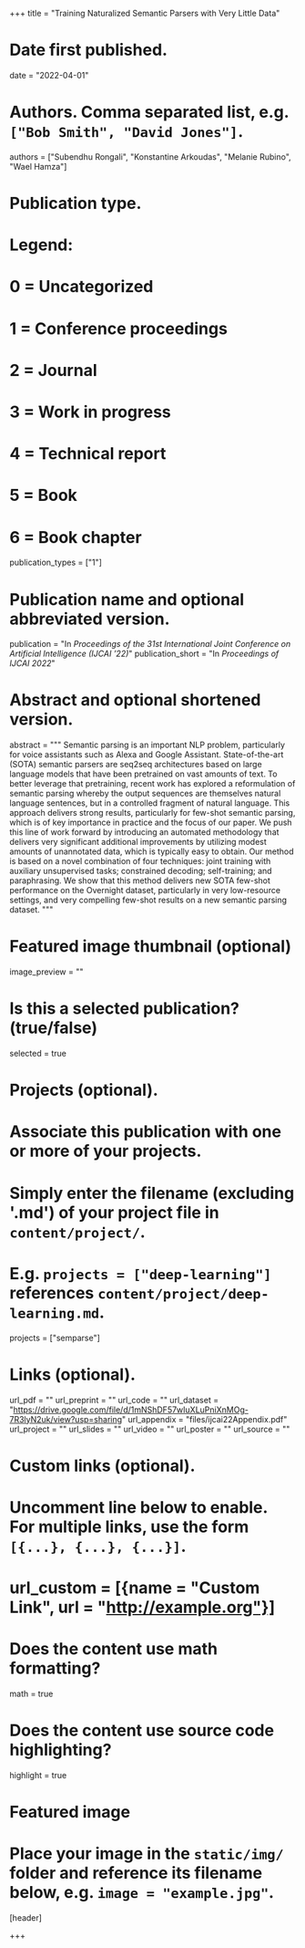 +++
title = "Training Naturalized Semantic Parsers with Very Little Data"

# Date first published.
date = "2022-04-01"

# Authors. Comma separated list, e.g. `["Bob Smith", "David Jones"]`.
authors = ["Subendhu Rongali", "Konstantine Arkoudas", "Melanie Rubino", "Wael Hamza"]

# Publication type.
# Legend:
# 0 = Uncategorized
# 1 = Conference proceedings
# 2 = Journal
# 3 = Work in progress
# 4 = Technical report
# 5 = Book
# 6 = Book chapter
publication_types = ["1"]

# Publication name and optional abbreviated version.
publication = "In *Proceedings of the 31st International Joint Conference on Artificial Intelligence (IJCAI ’22)*"
publication_short = "In *Proceedings of IJCAI 2022*"

# Abstract and optional shortened version.
abstract = """
Semantic parsing is an important NLP problem, particularly for voice assistants such as Alexa and Google Assistant. State-of-the-art (SOTA) semantic parsers are seq2seq architectures based on large language models that have been pretrained on vast amounts of text. To better leverage that pretraining, recent work has explored a reformulation of semantic parsing whereby the output sequences are themselves natural language sentences, but in a controlled fragment of natural language. This approach delivers strong results, particularly for few-shot semantic parsing, which is of key importance in practice and the focus of our paper. We push this line of work forward by introducing an automated methodology that delivers very significant additional improvements by utilizing modest amounts of unannotated data, which is typically easy to obtain. Our method is based on a novel combination of four techniques: joint training with auxiliary unsupervised tasks; constrained decoding; self-training; and paraphrasing. We show that this method delivers new SOTA few-shot performance on the Overnight dataset, particularly in very low-resource settings, and very compelling few-shot results on a new semantic parsing dataset.
"""

# Featured image thumbnail (optional)
image_preview = ""

# Is this a selected publication? (true/false)
selected = true

# Projects (optional).
#   Associate this publication with one or more of your projects.
#   Simply enter the filename (excluding '.md') of your project file in `content/project/`.
#   E.g. `projects = ["deep-learning"]` references `content/project/deep-learning.md`.
projects = ["semparse"]

# Links (optional).
url_pdf = ""
url_preprint = ""
url_code = ""
url_dataset = "https://drive.google.com/file/d/1mNShDF57wIuXLuPniXnMOg-7R3lyN2uk/view?usp=sharing"
url_appendix = "files/ijcai22Appendix.pdf"
url_project = ""
url_slides = ""
url_video = ""
url_poster = ""
url_source = ""

# Custom links (optional).
#   Uncomment line below to enable. For multiple links, use the form `[{...}, {...}, {...}]`.
# url_custom = [{name = "Custom Link", url = "http://example.org"}]

# Does the content use math formatting?
math = true

# Does the content use source code highlighting?
highlight = true

# Featured image
# Place your image in the `static/img/` folder and reference its filename below, e.g. `image = "example.jpg"`.
[header]

+++
